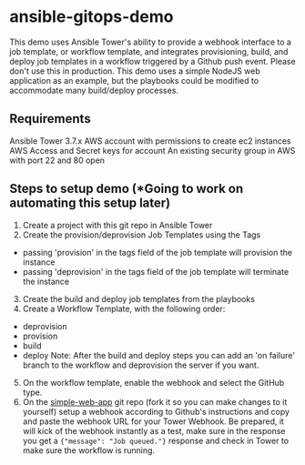 # ansible-gitops-demo

This demo uses Ansible Tower's ability to provide a webhook interface to a job template, or workflow template, and integrates provisioning, build, and deploy job templates in a workflow triggered by a Github push event.  Please don't use this in production.  This demo uses a simple NodeJS web application as an example, but the playbooks could be modified to accommodate many build/deploy processes.  

## Requirements
Ansible Tower 3.7.x
AWS account with permissions to create ec2 instances
AWS Access and Secret keys for account
An existing security group in AWS with port 22 and 80 open

## Steps to setup demo (*Going to work on automating this setup later)
1. Create a project with this git repo in Ansible Tower
2. Create the provision/deprovision Job Templates using the Tags
  - passing 'provision' in the tags field of the job template will provision the instance
  - passing 'deprovision' in the tags field of the job template will terminate the instance
3. Create the build and deploy job templates from the playbooks
4. Create a Workflow Template, with the following order:
  - deprovision
  - provision
  - build
  - deploy
Note: After the build and deploy steps you can add an 'on failure' branch to the workflow and deprovision the server if you want.
5. On the workflow template, enable the webhook and select the GitHub type.  
6. On the [simple-web-app](https://github.com/corumj/simple-demo-app) git repo (fork it so you can make changes to it yourself) setup a webhook according to Github's instructions and copy and paste the webhook URL for your Tower Webhook.  Be prepared, it will kick of the webhook instantly as a test, make sure in the response you get a `{"message": "Job queued."}` response and check in Tower to make sure the workflow is running.
